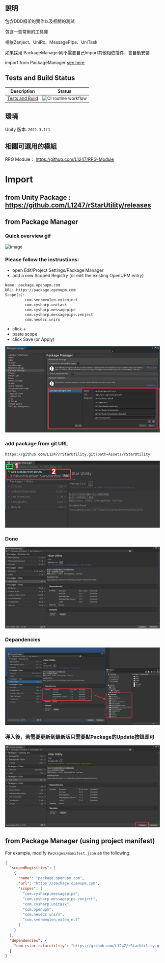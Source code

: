 ## 說明

包含DDD框架的實作以及相關的測試

包含一些常用的工具庫

相依Zenject、UniRx、MessagePipe、UniTask

如果採用 PackageManager則不需要自己Import其他相依插件，會自動安裝

import from PackageManager [see here](https://github.com/L1247/rStarUtility#from-package-manager)

## Tests and Build Status

| Description             | Status |
|-------------------------|--------|
| [Tests and Build](https://github.com/marketplace/actions/unity-test-runner) | ![CI routine workflow](https://github.com/L1247/rStarUtility/actions/workflows/ci-routine-check.yml/badge.svg) |

## 環境

Unity 版本: `2021.3.1f1`

## 相關可選用的模組
RPG Module： https://github.com/L1247/RPG-Module


# Import

## from Unity Package : https://github.com/L1247/rStarUtility/releases

## from Package Manager

### Quick overview gif
![image](https://github.com/L1247/rStarUtility/blob/master/ScreenShots/rStarUtility.gif?raw=true)

### Please follow the instrustions:
* open Edit/Project Settings/Package Manager
* add a new Scoped Registry (or edit the existing OpenUPM entry)
```
Name: package.openupm.com
URL: https://package.openupm.com
Scope(s): 
         com.svermeulen.extenject
         com.cysharp.unitask
         com.cysharp.messagepipe
         com.cysharp.messagepipe.zenject
         com.neuecc.unirx
```
* click +
* paste scope
* click Save (or Apply)

![](https://github.com/L1247/rStarUtility/blob/master/ScreenShots/Unity_Package.Openupm.png?raw=true)

### add package from git URL
```
https://github.com/L1247/rStarUtility.git?path=Assets/rStarUtility
```

![](https://github.com/L1247/rStarUtility/blob/master/ScreenShots/Unity_AddPackageFromGitURL_New.png?raw=true)

### Done
![](https://github.com/L1247/rStarUtility/blob/master/ScreenShots/Unity_Overview.png?raw=true)

### Depandencies
![](https://github.com/L1247/rStarUtility/blob/master/ScreenShots/Unity_Depandencies.png?raw=true)

### 導入後，若需要更新到最新版只需要點Package的Update按鈕即可
![](https://github.com/L1247/rStarUtility/blob/master/ScreenShots/Unity_UpdateToNewVersion.png?raw=true)

## from Package Manager (using project manifest)

For example, modify `Packages/manifest.json` as the following:

```json
{
  "scopedRegistries": [
    {
      "name": "package.openupm.com",
      "url": "https://package.openupm.com",
      "scopes": [
        "com.cysharp.messagepipe",
        "com.cysharp.messagepipe.zenject",
        "com.cysharp.unitask",
        "com.openupm",
        "com.neuecc.unirx",
        "com.svermeulen.extenject"
      ]
    }
  ],
  "dependencies": {
    "com.rstar.rstarutility": "https://github.com/L1247/rStarUtility.git?path=Assets/rStarUtility"
  }
}
```
